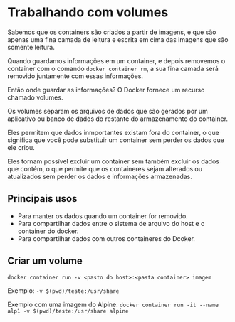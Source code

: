 # Trabalhando com volumes

Sabemos que os containers são criados a partir de imagens, e que são apenas uma fina camada de leitura e escrita em cima das imagens que são somente leitura.

Quando guardamos informações em um container, e depois removemos o container com o comando `docker container rm`, a sua fina camada será removido juntamente com essas informações.

Então onde guardar as informações? O Docker fornece um recurso chamado volumes.

Os volumes separam os arquivos de dados que são gerados por um aplicativo ou banco de dados do restante do armazenamento do container.

Eles permitem que dados inmportantes existam fora do container, o que significa que você pode substituir um container sem perder os dados que ele criou.

Eles tornam possível excluir um container sem também excluir os dados que contém, o que permite que os containeres sejam alterados ou atualizados sem perder os dados e informações armazenadas.

## Principais usos

- Para manter os dados quando um container for removido.
- Para compartilhar dados entre o sistema de arquivo do host e o container do docker.
- Para compartilhar dados com outros containeres do Dcoker.

## Criar um volume

```
docker container run -v <pasto do host>:<pasta container> imagem
```

Exemplo: `-v $(pwd)/teste:/usr/share`

Exemplo com uma imagem do Alpine: `docker container run -it --name alp1 -v $(pwd)/teste:/usr/share alpine`

